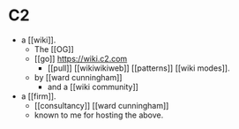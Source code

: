 # C2

- a [[wiki]].
  - The [[OG]]
  - [[go]] https://wiki.c2.com
    - [[pull]] [[wikiwikiweb]] [[patterns]] [[wiki modes]].
  - by [[ward cunningham]] 
    - and a [[wiki community]]
- a [[firm]].
  - [[consultancy]] [[ward cunningham]]
  - known to me for hosting the above.


